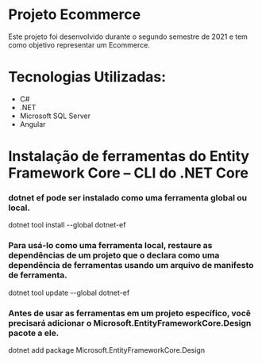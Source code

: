 # Projeto Ecommerce

Este projeto foi desenvolvido durante o segundo semestre de 2021 e tem como objetivo representar um Ecommerce. 

# Tecnologias Utilizadas:
- C#
- .NET
- Microsoft SQL Server
- Angular

# Instalação de ferramentas do Entity Framework Core – CLI do .NET Core
<h3>dotnet ef pode ser instalado como uma ferramenta global ou local.</h3>
dotnet tool install --global dotnet-ef<br>
<h3>Para usá-lo como uma ferramenta local, restaure as dependências de um projeto que o declara como uma dependência de ferramentas usando um arquivo de manifesto de ferramenta.</h3>
dotnet tool update --global dotnet-ef<br>
<h3>Antes de usar as ferramentas em um projeto específico, você precisará adicionar o Microsoft.EntityFrameworkCore.Design pacote a ele.</h3>
dotnet add package Microsoft.EntityFrameworkCore.Design



